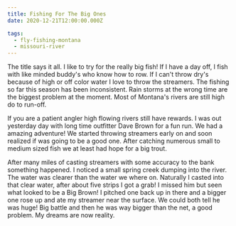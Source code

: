 ```yaml
---
title: Fishing For The Big Ones
date: 2020-12-21T12:00:00.000Z

tags:
  - fly-fishing-montana
  - missouri-river
---
```


The title says it all. I like to try for the really big fish! If I have a day off, I fish with like minded buddy's who know how to row. If I can't throw dry's because of high or off color water I love to throw the streamers. The fishing so far this season has been inconsistent. Rain storms at the wrong time are the biggest problem at the moment. Most of Montana's rivers are still high do to run-off.

If you are a patient angler high flowing rivers still have rewards. I was out yesterday day with long time outfitter Dave Brown for a fun run. We had a amazing adventure! We started throwing streamers early on and soon realized if was going to be a good one. After catching numerous small to medium sized fish we at least had hope for a big trout.

After many miles of casting streamers with some accuracy to the bank something happened. I noticed a small spring creek dumping into the river. The water was clearer than the water we where on. Naturally I casted into that clear water, after about five strips I got a grab! I missed him but seen what looked to be a Big Brown! I pitched one back up in there and a bigger one rose up and ate my streamer near the surface. We could both tell he was huge! Big battle and then he was way bigger than the net, a good problem. My dreams are now reality.
